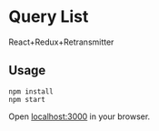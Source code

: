 # Query List

React+Redux+Retransmitter

## Usage

	npm install
	npm start

Open [localhost:3000](http://localhost:3000) in your browser.
